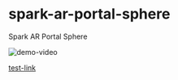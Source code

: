 # spark-ar-portal-sphere
Spark AR Portal Sphere

![demo-video](https://github.com/aktaktaw/spark-ar-portal-sphere/blob/master/AR-Portal-Gallery/video-demo.gif)

[test-link](https://www.instagram.com/ar/3045347798881199/?ch=MjZlMWQwYjFiM2Y2OGRhNGI5NDJjZGY3NGNkZTExNTY%3D)
